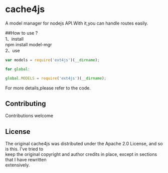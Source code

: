 # cache4js
A model manager for nodejs API.With it,you can handle routes easily.  

##How to use ?   
1、install  
npm install model-mgr   
2、use
````javascript
var models = require('ext4js')(__dirname);

for global:

global.MODELS = require('ext4js')(__dirname);
````
For more details,please refer to the code.   
   
   
## Contributing   
Contributions welcome   
   
## License   
The original cache4js was distributed under the Apache 2.0 License, and so is this. I've tried to   
keep the original copyright and author credits in place, except in sections that I have rewritten   
extensively.   
   
